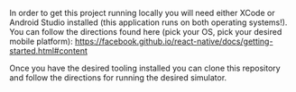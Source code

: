 In order to get this project running locally you will need either XCode or Android Studio installed (this application runs on both operating systems!). You can follow the directions found here (pick your OS, pick your desired mobile platform): https://facebook.github.io/react-native/docs/getting-started.html#content

Once you have the desired tooling installed you can clone this repository and follow the directions for running the desired simulator.
